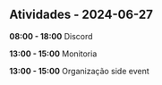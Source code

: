 ## Atividades - 2024-06-27

**08:00 - 18:00**
Discord

**13:00 - 15:00**
Monitoria

**13:00 - 15:00**
Organização side event